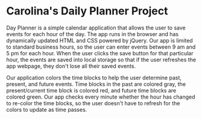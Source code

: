 # Carolina's Daily Planner Project

Day Planner is a simple calendar application that allows the user to save events for each hour of the day. The app runs in the browser and has dynamically updated HTML and CSS powered by jQuery. Our app is limited to standard business hours, so the user can enter events between 9 am and 5 pm for each hour. When the user clicks the save button for that particular hour, the events are saved into local storage so that if the user refreshes the app webpage, they don't lose all their saved events.

Our application colors the time blocks to help the user determine past, present, and future events. Time blocks in the past are colored gray, the present/current time block is colored red, and future time blocks are colored green. Our app checks every minute whether the hour has changed to re-color the time blocks, so the user doesn't have to refresh for the colors to update as time passes.

